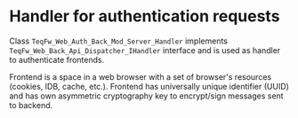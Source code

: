 # Handler for authentication requests

Class `TeqFw_Web_Auth_Back_Mod_Server_Handler` implements `TeqFw_Web_Back_Api_Dispatcher_IHandler` interface and is used
as handler to authenticate frontends.

Frontend is a space in a web browser with a set of browser's resources (cookies, IDB, cache, etc.). Frontend has
universally unique identifier (UUID) and has own asymmetric cryptography key to encrypt/sign messages sent to backend. 
